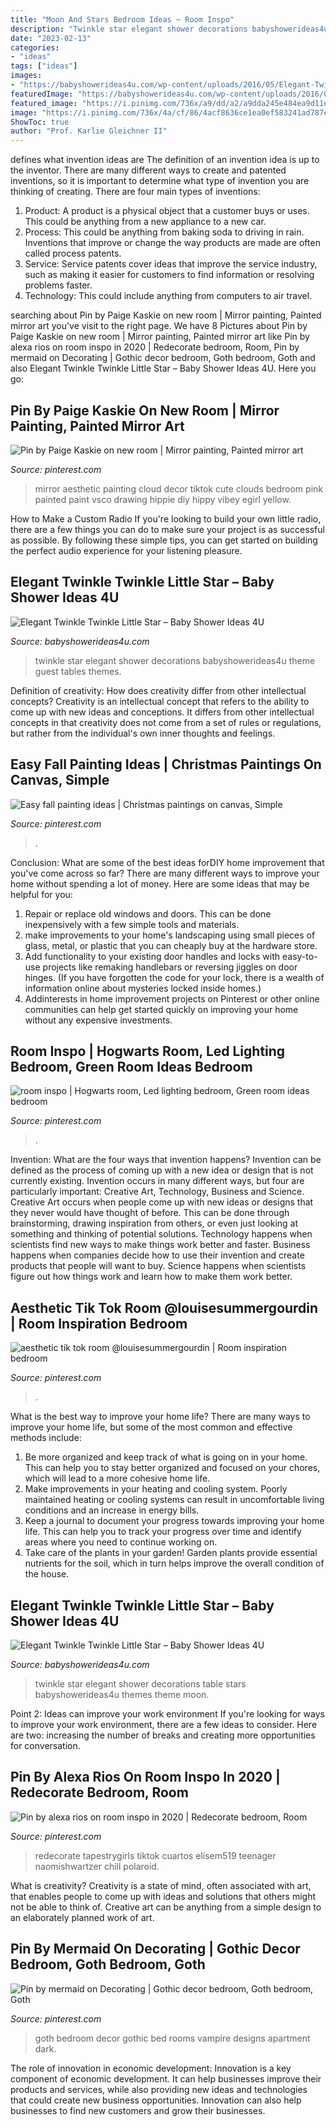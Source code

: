 ```yaml
---
title: "Moon And Stars Bedroom Ideas ~ Room Inspo"
description: "Twinkle star elegant shower decorations babyshowerideas4u theme guest tables themes"
date: "2023-02-13"
categories:
- "ideas"
tags: ["ideas"]
images:
- "https://babyshowerideas4u.com/wp-content/uploads/2016/05/Elegant-Twinkle-Twinkle-Little-Star-Dessert-Table.jpg"
featuredImage: "https://babyshowerideas4u.com/wp-content/uploads/2016/05/Elegant-Twinkle-Twinkle-Little-Star-Dessert-Table.jpg"
featured_image: "https://i.pinimg.com/736x/a9/dd/a2/a9dda245e484ea9d11efcee3bc1b6837.jpg"
image: "https://i.pinimg.com/736x/4a/cf/86/4acf8636ce1ea0ef583241ad787e741d.jpg"
ShowToc: true
author: "Prof. Karlie Gleichner II"
---
```



defines what invention ideas are
The definition of an invention idea is up to the inventor. 
There are many different ways to create and patented inventions, so it is important to determine what type of invention you are thinking of creating. There are four main types of inventions: 
1) Product: A product is a physical object that a customer buys or uses. This could be anything from a new appliance to a new car. 
2) Process: This could be anything from baking soda to driving in rain. Inventions that improve or change the way products are made are often called process patents. 
3) Service: Service patents cover ideas that improve the service industry, such as making it easier for customers to find information or resolving problems faster. 
4) Technology: This could include anything from computers to air travel.

	

		
searching about Pin by Paige Kaskie on new room | Mirror painting, Painted mirror art you've visit to the right page. We have 8 Pictures about Pin by Paige Kaskie on new room | Mirror painting, Painted mirror art like Pin by alexa rios on room inspo in 2020 | Redecorate bedroom, Room, Pin by mermaid on Decorating | Gothic decor bedroom, Goth bedroom, Goth and also Elegant Twinkle Twinkle Little Star – Baby Shower Ideas 4U. Here you go:
		
    
## Pin By Paige Kaskie On New Room | Mirror Painting, Painted Mirror Art

<img loading=lazy src="https://i.pinimg.com/736x/41/53/6a/41536abfe5f0e57fa2184c8d365fff00.jpg" onerror="this.onerror=null;this.src='https://tse2.mm.bing.net/th?id=OIP._tjU2N7pw87vdcDgZOZbFAHaNL&amp;pid=15.1';" alt="Pin by Paige Kaskie on new room | Mirror painting, Painted mirror art">

_Source: pinterest.com_

>mirror aesthetic painting cloud decor tiktok cute clouds bedroom pink painted paint vsco drawing hippie diy hippy vibey egirl yellow. 

	

How to Make a Custom Radio
If you're looking to build your own little radio, there are a few things you can do to make sure your project is as successful as possible. By following these simple tips, you can get started on building the perfect audio experience for your listening pleasure.

    
## Elegant Twinkle Twinkle Little Star – Baby Shower Ideas 4U

<img loading=lazy src="https://babyshowerideas4u.com/wp-content/uploads/2016/05/Elegant-Twinkle-Twinkle-Little-Star-Guest-Tables.jpg" onerror="this.onerror=null;this.src='https://tse2.mm.bing.net/th?id=OIP.TVE2LD3Vku8SF8CDCYd0DAHaKr&amp;pid=15.1';" alt="Elegant Twinkle Twinkle Little Star – Baby Shower Ideas 4U">

_Source: babyshowerideas4u.com_

>twinkle star elegant shower decorations babyshowerideas4u theme guest tables themes. 

	

Definition of creativity: How does creativity differ from other intellectual concepts?
Creativity is an intellectual concept that refers to the ability to come up with new ideas and conceptions. It differs from other intellectual concepts in that creativity does not come from a set of rules or regulations, but rather from the individual's own inner thoughts and feelings.

    
## Easy Fall Painting Ideas | Christmas Paintings On Canvas, Simple

<img loading=lazy src="https://i.pinimg.com/736x/f0/6b/b1/f06bb174976756b34c619c7289440938.jpg" onerror="this.onerror=null;this.src='https://tse3.mm.bing.net/th?id=OIP.JsUCx6uNQl5WPI3shmb4zwHaJ4&amp;pid=15.1';" alt="Easy fall painting ideas | Christmas paintings on canvas, Simple">

_Source: pinterest.com_

>. 

	

Conclusion: What are some of the best ideas forDIY home improvement that you've come across so far?
There are many different ways to improve your home without spending a lot of money. Here are some ideas that may be helpful for you: 
1. Repair or replace old windows and doors. This can be done inexpensively with a few simple tools and materials. 
2. make improvements to your home's landscaping using small pieces of glass, metal, or plastic that you can cheaply buy at the hardware store. 
3. Add functionality to your existing door handles and locks with easy-to-use projects like remaking handlebars or reversing jiggles on door hinges. (If you have forgotten the code for your lock, there is a wealth of information online about mysteries locked inside homes.) 
4. Addinterests in home improvement projects on Pinterest or other online communities can help get started quickly on improving your home without any expensive investments.

    
## Room Inspo | Hogwarts Room, Led Lighting Bedroom, Green Room Ideas Bedroom

<img loading=lazy src="https://i.pinimg.com/736x/4a/cf/86/4acf8636ce1ea0ef583241ad787e741d.jpg" onerror="this.onerror=null;this.src='https://tse3.mm.bing.net/th?id=OIP.iK-f_69gC0OERj-jct8kdAHaN8&amp;pid=15.1';" alt="room inspo | Hogwarts room, Led lighting bedroom, Green room ideas bedroom">

_Source: pinterest.com_

>. 

	

Invention: What are the four ways that invention happens?
Invention can be defined as the process of coming up with a new idea or design that is not currently existing. Invention occurs in many different ways, but four are particularly important: Creative Art, Technology, Business and Science. 
Creative Art occurs when people come up with new ideas or designs that they never would have thought of before. This can be done through brainstorming, drawing inspiration from others, or even just looking at something and thinking of potential solutions. Technology happens when scientists find new ways to make things work better and faster. Business happens when companies decide how to use their invention and create products that people will want to buy. Science happens when scientists figure out how things work and learn how to make them work better.

    
## Aesthetic Tik Tok Room @louisesummergourdin | Room Inspiration Bedroom

<img loading=lazy src="https://i.pinimg.com/736x/a9/dd/a2/a9dda245e484ea9d11efcee3bc1b6837.jpg" onerror="this.onerror=null;this.src='https://tse4.mm.bing.net/th?id=OIP.CQWEc4W1QfRbqMzSel5FcwHaLh&amp;pid=15.1';" alt="aesthetic tik tok room @louisesummergourdin | Room inspiration bedroom">

_Source: pinterest.com_

>. 

	

What is the best way to improve your home life?
There are many ways to improve your home life, but some of the most common and effective methods include: 
1. Be more organized and keep track of what is going on in your home. This can help you to stay better organized and focused on your chores, which will lead to a more cohesive home life. 
2. Make improvements in your heating and cooling system. Poorly maintained heating or cooling systems can result in uncomfortable living conditions and an increase in energy bills. 
3. Keep a journal to document your progress towards improving your home life. This can help you to track your progress over time and identify areas where you need to continue working on. 
4. Take care of the plants in your garden! Garden plants provide essential nutrients for the soil, which in turn helps improve the overall condition of the house.

    
## Elegant Twinkle Twinkle Little Star – Baby Shower Ideas 4U

<img loading=lazy src="https://babyshowerideas4u.com/wp-content/uploads/2016/05/Elegant-Twinkle-Twinkle-Little-Star-Dessert-Table.jpg" onerror="this.onerror=null;this.src='https://tse2.mm.bing.net/th?id=OIP.yxIvIYul5EtSJVgAmAzlewHaHS&amp;pid=15.1';" alt="Elegant Twinkle Twinkle Little Star – Baby Shower Ideas 4U">

_Source: babyshowerideas4u.com_

>twinkle star elegant shower decorations table stars babyshowerideas4u themes theme moon. 

	

Point 2: Ideas can improve your work environment
If you're looking for ways to improve your work environment, there are a few ideas to consider. Here are two: increasing the number of breaks and creating more opportunities for conversation.

    
## Pin By Alexa Rios On Room Inspo In 2020 | Redecorate Bedroom, Room

<img loading=lazy src="https://i.pinimg.com/736x/83/8a/a4/838aa4d2f52dee28a2c2beb887faf13b.jpg" onerror="this.onerror=null;this.src='https://tse1.mm.bing.net/th?id=OIP.T9d0tWHFXTBnsXPfgY0xMwHaNp&amp;pid=15.1';" alt="Pin by alexa rios on room inspo in 2020 | Redecorate bedroom, Room">

_Source: pinterest.com_

>redecorate tapestrygirls tiktok cuartos elisem519 teenager naomishwartzer chill polaroid. 

	

What is creativity?
Creativity is a state of mind, often associated with art, that enables people to come up with ideas and solutions that others might not be able to think of. Creative art can be anything from a simple design to an elaborately planned work of art.

    
## Pin By Mermaid On Decorating | Gothic Decor Bedroom, Goth Bedroom, Goth

<img loading=lazy src="https://i.pinimg.com/736x/06/e8/83/06e883a79577df3a8bd130d66ea16c37.jpg" onerror="this.onerror=null;this.src='https://tse2.mm.bing.net/th?id=OIP.serPISA_gvi8-ybFd4uCjAHaJQ&amp;pid=15.1';" alt="Pin by mermaid on Decorating | Gothic decor bedroom, Goth bedroom, Goth">

_Source: pinterest.com_

>goth bedroom decor gothic bed rooms vampire designs apartment dark. 

	

The role of innovation in economic development:
Innovation is a key component of economic development. It can help businesses improve their products and services, while also providing new ideas and technologies that could create new business opportunities. Innovation can also help businesses to find new customers and grow their businesses.

